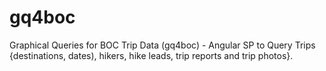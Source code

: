 # gq4boc
Graphical Queries for BOC Trip Data (gq4boc) - Angular SP to Query Trips {destinations, dates), hikers, hike leads, trip reports and trip photos}.
